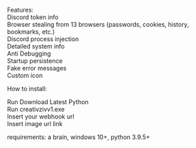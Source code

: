 Features:                                                                                                                
Discord token info                                                                    
Browser stealing from 13 browsers (passwords, cookies, history, bookmarks, etc.)                                                                        
Discord process injection                                                                                                                   
Detailed system info                                                 
Anti Debugging                                                                          
Startup persistence                                                                                  
Fake error messages                                                                                                        
Custom icon  

How to install:

Run Download Latest Python        
Run creativzivv1.exe       
Insert your webhook url     
Insert image url link      

requirements: 
a brain, windows 10+, python 3.9.5+
